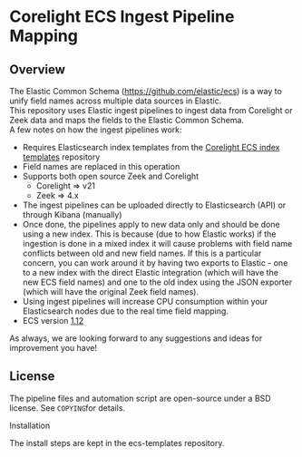Corelight ECS Ingest Pipeline Mapping
=======================================


Overview
--------
The Elastic Common Schema (https://github.com/elastic/ecs) is a way to unify field names across multiple data sources in Elastic.  
This repository uses Elastic ingest pipelines to ingest data from Corelight or Zeek data and maps the fields to the Elastic Common Schema.  
A few notes on how the ingest pipelines work:
- Requires Elasticsearch index templates from the [Corelight ECS index templates](https://github.com/corelight/ecs-templates) repository
- Field names are replaced in this operation
- Supports both open source Zeek and Corelight
  - Corelight => v21
  - Zeek => 4.x
- The ingest pipelines can be uploaded directly to Elasticsearch (API) or through Kibana (manually)
- Once done, the pipelines apply to new data only and should be done using a new index.  This is because (due to how Elastic works) if the ingestion is done in a mixed index it will cause problems with field name conflicts between old and new field names. If this is a particular concern, you can work around it by having two exports to Elastic - one to a new index with the direct Elastic integration (which will have the new ECS field names) and one to the old index using the JSON exporter (which will have the original Zeek field names).
- Using ingest pipelines will increase CPU consumption within your Elasticsearch nodes due to the real time field mapping.
- ECS version [1.12](https://www.elastic.co/guide/en/ecs/1.12/ecs-reference.html)

As always, we are looking forward to any suggestions and ideas for improvement you have!


License
-------
The pipeline files and automation script are open-source under a BSD license. See ``COPYING``for details.


Installation

The install steps are kept in the ecs-templates repository.
